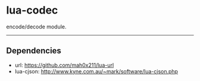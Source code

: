 lua-codec
=========

encode/decode module.

---

## Dependencies

- url: https://github.com/mah0x211/lua-url
- lua-cjson: http://www.kyne.com.au/~mark/software/lua-cjson.php


